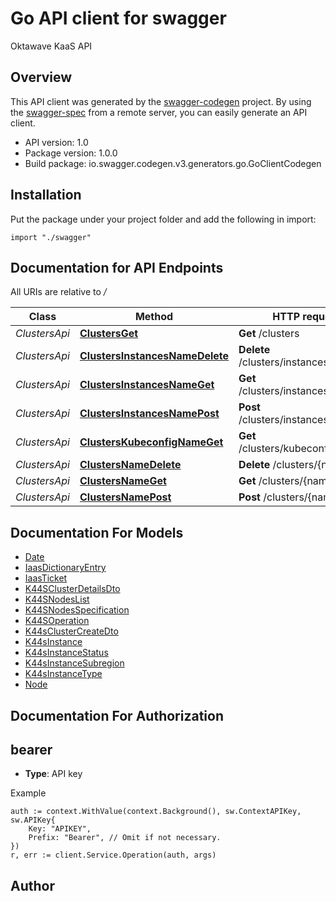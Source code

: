 # Go API client for swagger

Oktawave KaaS API

## Overview
This API client was generated by the [swagger-codegen](https://github.com/swagger-api/swagger-codegen) project.  By using the [swagger-spec](https://github.com/swagger-api/swagger-spec) from a remote server, you can easily generate an API client.

- API version: 1.0
- Package version: 1.0.0
- Build package: io.swagger.codegen.v3.generators.go.GoClientCodegen

## Installation
Put the package under your project folder and add the following in import:
```golang
import "./swagger"
```

## Documentation for API Endpoints

All URIs are relative to */*

Class | Method | HTTP request | Description
------------ | ------------- | ------------- | -------------
*ClustersApi* | [**ClustersGet**](docs/ClustersApi.md#clustersget) | **Get** /clusters | 
*ClustersApi* | [**ClustersInstancesNameDelete**](docs/ClustersApi.md#clustersinstancesnamedelete) | **Delete** /clusters/instances/{name} | 
*ClustersApi* | [**ClustersInstancesNameGet**](docs/ClustersApi.md#clustersinstancesnameget) | **Get** /clusters/instances/{name} | 
*ClustersApi* | [**ClustersInstancesNamePost**](docs/ClustersApi.md#clustersinstancesnamepost) | **Post** /clusters/instances/{name} | 
*ClustersApi* | [**ClustersKubeconfigNameGet**](docs/ClustersApi.md#clusterskubeconfignameget) | **Get** /clusters/kubeconfig/{name} | 
*ClustersApi* | [**ClustersNameDelete**](docs/ClustersApi.md#clustersnamedelete) | **Delete** /clusters/{name} | 
*ClustersApi* | [**ClustersNameGet**](docs/ClustersApi.md#clustersnameget) | **Get** /clusters/{name} | 
*ClustersApi* | [**ClustersNamePost**](docs/ClustersApi.md#clustersnamepost) | **Post** /clusters/{name} | 

## Documentation For Models

 - [Date](docs/Date.md)
 - [IaasDictionaryEntry](docs/IaasDictionaryEntry.md)
 - [IaasTicket](docs/IaasTicket.md)
 - [K44SClusterDetailsDto](docs/K44SClusterDetailsDto.md)
 - [K44SNodesList](docs/K44SNodesList.md)
 - [K44SNodesSpecification](docs/K44SNodesSpecification.md)
 - [K44SOperation](docs/K44SOperation.md)
 - [K44sClusterCreateDto](docs/K44sClusterCreateDto.md)
 - [K44sInstance](docs/K44sInstance.md)
 - [K44sInstanceStatus](docs/K44sInstanceStatus.md)
 - [K44sInstanceSubregion](docs/K44sInstanceSubregion.md)
 - [K44sInstanceType](docs/K44sInstanceType.md)
 - [Node](docs/Node.md)

## Documentation For Authorization

## bearer
- **Type**: API key 

Example
```golang
auth := context.WithValue(context.Background(), sw.ContextAPIKey, sw.APIKey{
	Key: "APIKEY",
	Prefix: "Bearer", // Omit if not necessary.
})
r, err := client.Service.Operation(auth, args)
```

## Author


